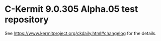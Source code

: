 # C-Kermit 9.0.305 Alpha.05 test repository

See <https://www.kermitproject.org/ckdaily.html#changelog> for the details.
